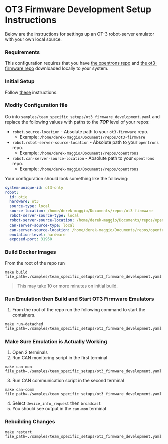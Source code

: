 # OT3 Firmware Development Setup Instructions

Below are the instructions for settings up an OT-3 robot-server emulator with your own local source.

### Requirements

This configuration requires that you have [the opentrons repo](https://github.com/Opentrons/opentrons) and
[the ot3-firmware repo](https://github.com/Opentrons/ot3-firmware) downloaded locally to your system.

### Initial Setup

Follow [these](https://github.com/Opentrons/opentrons-emulation/blob/main/README.md#initial-configuration) instructions.

### Modify Configuration file

Go into `samples/team_specific_setups/ot3_firmware_development.yaml` and replace the following values with paths to the
**_TOP_** level of your repos:

- `robot.source-location` - Absolute path to your `ot3-firmware` repo.
    - Example: `/home/derek-maggio/Documents/repos/ot3-firmware`
- `robot.robot-server-source-location` - Absolute path to your `opentrons` repo.
    - Example: `/home/derek-maggio/Documents/repos/opentrons`
- `robot.can-server-source-location` - Absolute path to your `opentrons` repo.
    - Example: `/home/derek-maggio/Documents/repos/opentrons`

Your configuration should look something like the following:

```yaml
system-unique-id: ot3-only
robot:
  id: otie
  hardware: ot3
  source-type: local
  source-location: /home/derek-maggio/Documents/repos/ot3-firmware
  robot-server-source-type: local
  robot-server-source-location: /home/derek-maggio/Documents/repos/opentrons
  can-server-source-type: local
  can-server-source-location: /home/derek-maggio/Documents/repos/opentrons
  emulation-level: hardware
  exposed-port: 31950
```

### Build Docker Images

From the root of the repo run

```
make build file_path=./samples/team_specific_setups/ot3_firmware_development.yaml
```

> This may take 10 or more minutes on initial build.

### Run Emulation then Build and Start OT3 Firmware Emulators

1. From the root of the repo run the following command to start the containers.

```shell
make run-detached file_path=./samples/team_specific_setups/ot3_firmware_development.yaml
```

### Make Sure Emulation is Actually Working

1. Open 2 terminals
1. Run CAN monitoring script in the first terminal

```shell
make can-mon file_path=./samples/team_specific_setups/ot3_firmware_development.yaml
```

3. Run CAN communication script in the second terminal

```shell
make can-comm file_path=./samples/team_specific_setups/ot3_firmware_development.yaml
```

4. Select `device_info_request` then `broadcast`
1. You should see output in the `can-mon` terminal

### Rebuilding Changes

```shell
make restart file_path=./samples/team_specific_setups/ot3_firmware_development.yaml
```
